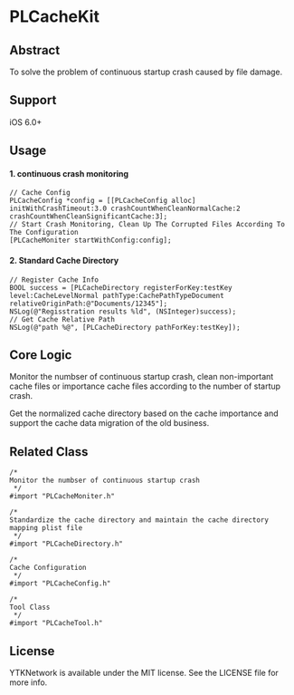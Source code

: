 # PLCacheKit

## Abstract

To solve the problem of continuous startup crash caused by file damage.

## Support 

iOS 6.0+

## Usage

#### 1. continuous crash monitoring
```
// Cache Config
PLCacheConfig *config = [[PLCacheConfig alloc] initWithCrashTimeout:3.0 crashCountWhenCleanNormalCache:2 crashCountWhenCleanSignificantCache:3];
// Start Crash Monitoring, Clean Up The Corrupted Files According To The Configuration
[PLCacheMoniter startWithConfig:config];
```

#### 2. Standard Cache Directory
```
// Register Cache Info
BOOL success = [PLCacheDirectory registerForKey:testKey level:CacheLevelNormal pathType:CachePathTypeDocument relativeOriginPath:@"Documents/12345"];
NSLog(@"Regisstration results %ld", (NSInteger)success);
// Get Cache Relative Path
NSLog(@"path %@", [PLCacheDirectory pathForKey:testKey]);
```

## Core Logic

Monitor the numbser of continuous startup crash, clean non-important cache files or importance cache files according to the number of startup crash.

Get the normalized cache directory based on the cache importance and support the cache data migration of the old business.

## Related Class

```
/*
Monitor the numbser of continuous startup crash
 */
#import "PLCacheMoniter.h"

/*
Standardize the cache directory and maintain the cache directory mapping plist file
 */
#import "PLCacheDirectory.h"
 
/*
Cache Configuration
 */
#import "PLCacheConfig.h"

/*
Tool Class
 */
#import "PLCacheTool.h"
```

## License

YTKNetwork is available under the MIT license. See the LICENSE file for more info.

